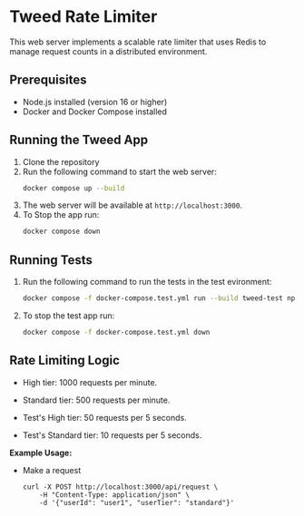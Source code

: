 # Tweed Rate Limiter

This web server implements a scalable rate limiter that uses Redis to manage request counts in a distributed environment.

## Prerequisites

- Node.js installed (version 16 or higher)
- Docker and Docker Compose installed

## Running the Tweed App

1. Clone the repository
2. Run the following command to start the web server:
    ```bash
    docker compose up --build
    ```
3. The web server will be available at `http://localhost:3000`.
4. To Stop the app run:
    ```bash
    docker compose down
    ```

## Running Tests

1. Run the following command to run the tests in the test evironment:
    ```bash
    docker compose -f docker-compose.test.yml run --build tweed-test npm run test
    ```
2. To stop the test app run:
    ```bash
    docker compose -f docker-compose.test.yml down
    ```

## Rate Limiting Logic

- High tier: 1000 requests per minute.
- Standard tier: 500 requests per minute.

- Test's High tier: 50 requests per 5 seconds.
- Test's Standard tier: 10 requests per 5 seconds.


**Example Usage:**

- Make a request
    ```
    curl -X POST http://localhost:3000/api/request \
        -H "Content-Type: application/json" \
        -d '{"userId": "user1", "userTier": "standard"}'
    ```
